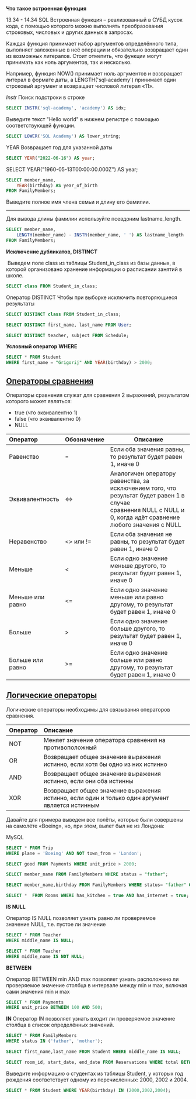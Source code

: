 **Что такое встроенная функция**

13.34 - 14.34 SQL
Встроенная функция – реализованный в СУБД кусок кода, с помощью которого можно выполнять преобразования строковых, числовых и других данных в запросах.

Каждая функция принимает набор аргументов определённого типа, выполняет заложенные в неё операции и обязательно возвращает один из возможных литералов. Стоит отметить, что функции могут принимать как ноль аргументов, так и несколько.

Например, функция NOW() принимает ноль аргументов и возвращает литерал в формате даты, а LENGTH('sql-academy') принимает один строковый аргумент и возвращает числовой литерал «11».

*Instr*
Поиск подстроки в строке
```sql
SELECT INSTR('sql-academy', 'academy') AS idx;
```


Выведите текст "Hello world" в нижнем регистре с помощью соответствующей функции.
```sql
SELECT LOWER('SQL Academy') AS lower_string;
```


YEAR 
Возвращает год для указанной даты
```sql
SELECT YEAR("2022-06-16") AS year;
```


SELECT YEAR("1960-05-13T00:00:00.000Z") AS year;

```sql
SELECT member_name,
	YEAR(birthday) AS year_of_birth
FROM FamilyMembers;
```

Выведите полное имя члена семьи и длину его фамилии.

---

Для вывода длины фамилии используйте псевдоним lastname_length.

```sql
SELECT member_name,
	LENGTH(member_name) - INSTR(member_name, ' ') AS lastname_length
FROM FamilyMembers;
```


**Исключение дубликатов, DISTINCT**

 Выведем поле class из таблицы Student_in_class из базы данных, в которой организовано хранение информации о расписании занятий в школе.
```sql
SELECT class FROM Student_in_class;
```
Оператор DISTINCT
Чтобы при выборке исключить повторяющиеся результаты
```sql
SELECT DISTINCT class FROM Student_in_class;
```

```sql
SELECT DISTINCT first_name, last_name FROM User;
```

```sql
SELECT DISTINCT teacher, subject FROM Schedule;
```


**Условный оператор WHERE**

```sql
SELECT * FROM Student
WHERE first_name = "Grigorij" AND YEAR(birthday) > 2000;
```
## [Операторы сравнения](https://sql-academy.org/ru/guide/conditional-where-operator#operatory-sravneniya)

Операторы сравнения служат для сравнения 2 выражений, результатом которого может являться:

- true (что эквивалентно 1)
- false (что эквивалентно 0)
- NULL

| Оператор         | Обозначение | Описание                                                                                                                                                         |
| :--------------- | :---------- | ---------------------------------------------------------------------------------------------------------------------------------------------------------------- |
| Равенство        | =           | Если оба значения равны, то результат будет равен 1, иначе 0                                                                                                     |
| Эквивалентность  | <=>         | Аналогичен оператору равенства, за исключением того, что результат будет равен 1 в случае сравнения NULL с NULL и 0, когда идёт сравнение любого значения с NULL |
| Неравенство      | <> или !=   | Если оба значения не равны, то результат будет равен 1, иначе 0                                                                                                  |
| Меньше           | <           | Если одно значение меньше другого, то результат будет равен 1, иначе 0                                                                                           |
| Меньше или равно | <=          | Если одно значение меньше или равно другому, то результат будет равен 1, иначе 0                                                                                 |
| Больше           | >           | Если одно значение больше другого, то результат будет равен 1, иначе 0                                                                                           |
| Больше или равно | >=          | Если одно значение больше или равно другому, то результат будет равен 1, иначе 0                                                                                 |
## [Логические операторы](https://sql-academy.org/ru/guide/conditional-where-operator#logicheskie-operatory)

Логические операторы необходимы для связывания операторов сравнения.

|Оператор|Описание|
|:--|:--|
|NOT|Меняет значение оператора сравнения на противоположный|
|OR|Возвращает общее значение выражения истинно, если хотя бы одно из них истинно|
|AND|Возвращает общее значение выражения истинно, если они оба истинны|
|XOR|Возвращает общее значение выражения истинно, если один и только один аргумент является истинным|

Давайте для примера выведем все полёты, которые были совершены на самолёте «Boeing», но, при этом, вылет был не из Лондона:

MySQL

```sql
SELECT * FROM Trip
WHERE plane = 'Boeing' AND NOT town_from = 'London';
```

```sql
SELECT good FROM Payments WHERE unit_price > 2000;
```


```sql
SELECT member_name FROM FamilyMembers WHERE status = "father";
```

```sql
SELECT member_name,birthday FROM FamilyMembers WHERE status= "father" OR  status="mother";
```

```sql
SELECT *  FROM Rooms WHERE has_kitchen = true AND has_internet = true;
```

**IS NULL**

Оператор IS NULL позволяет узнать равно ли проверяемое значение NULL, т.е. пустое ли значение

```sql
SELECT * FROM Teacher
WHERE middle_name IS NULL;
```

```sql
SELECT * FROM Teacher
WHERE middle_name IS NOT NULL;
```

**BETWEEN**

Оператор BETWEEN min AND max позволяет узнать расположено ли проверяемое значение столбца в интервале между min и max, включая сами значения min и max

```sql
SELECT * FROM Payments
WHERE unit_price BETWEEN 100 AND 500;
```

**IN**
Оператор IN позволяет узнать входит ли проверяемое значение столбца в список определённых значений.
```sql
SELECT * FROM FamilyMembers
WHERE status IN ('father', 'mother');
```

```sql
SELECT first_name,last_name FROM Student WHERE middle_name IS NULL;
```

```sql
SELECT room_id, start_date, end_date FROM Reservations WHERE total BETWEEN 500 AND 1200;
```
Выведите информацию о студентах из таблицы Student, у которых год рождения соответствует одному из перечисленных: 2000, 2002 и 2004.
```sql
SELECT * FROM Student WHERE YEAR(birthday) IN (2000,2002,2004);
```